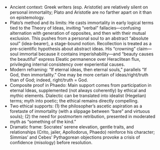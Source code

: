 - Ancient context: Greek writers (esp. Aristotle) are relatively silent on personal immortality; Plato and Aristotle are no farther apart on it than on epistemology.
- Plato’s method and its limits: He casts immortality in early logical terms tied to the Theory of Ideas, inviting “verbal” fallacies—confusing alternation with generation of opposites, and then with their mutual exclusion. This pushes from a personal soul to an abstract “absolute soul” (idea-bearer), a stage-bound notion. Recollection is treated as a pre-scientific hypothesis about abstract ideas. His “crowning” claim—soul immortal because it contains imperishability—and “beauty causes the beautiful” express Eleatic permanence over Heraclitean flux, privileging internal consistency over experiential causes.
- Modern reframing: “If eternal ideas, then eternal souls,” parallels “If God, then immortality.” One may be more certain of ideas/right/truth than of God; indeed, right/truth = God.
- Composite proof in Phaedo: Main support comes from participation in eternal Ideas, supplemented (not always coherently) by ethical and mythic elements. Dialectic can be translated into idealist (Hegelian) terms; myth into poetic; the ethical remains directly compelling.
- Two ethical supports: (1) the philosopher’s ascetic aspiration as a foretaste of immortality (with a slippage between “bare” and virtuous souls); (2) the need for postmortem retribution, presented in moderated myth as “something of the kind.”
- Dramatic frame: Socrates’ serene elevation, gentle traits, and relationships (Crito, jailer, Apollodorus, Phaedo) reinforce his character; Simmias’ and Cebes’ Pythagorean objections provoke a crisis of confidence (misology) before resolution.